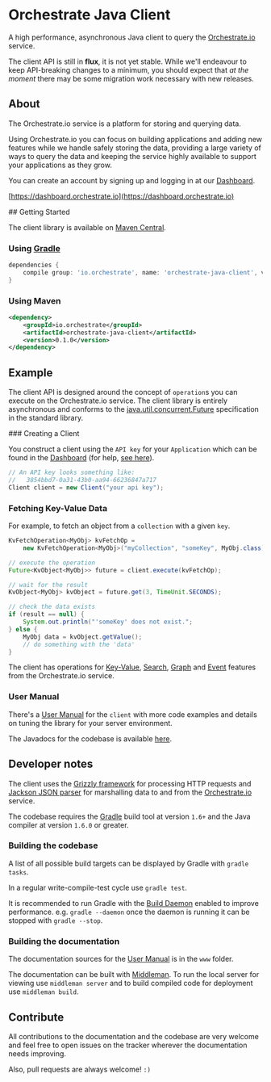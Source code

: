 Orchestrate Java Client
=======================

A high performance, asynchronous Java client to query the [Orchestrate.io](http://orchestrate.io/)
 service.

The client API is still in __flux__, it is not yet stable. While we'll endeavour
 to keep API-breaking changes to a minimum, you should expect that _at the moment_
 there may be some migration work necessary with new releases.

## About

The Orchestrate.io service is a platform for storing and querying data.

Using Orchestrate.io you can focus on building applications and adding new
 features while we handle safely storing the data, providing a large variety of
 ways to query the data and keeping the service highly available to support your
 applications as they grow.

You can create an account by signing up and logging in at our [Dashboard](https://dashboard.orchestrate.io).

[https://dashboard.orchestrate.io](https://dashboard.orchestrate.io)

## Getting Started

The client library is available on [Maven Central](http://search.maven.org/#search%7Cga%7C1%7Ca%3A%22orchestrate-java-client%22).

### Using [Gradle](http://www.gradle.org/)

```groovy
dependencies {
    compile group: 'io.orchestrate', name: 'orchestrate-java-client', version: '0.1.0'
}
```

### Using Maven

```xml
<dependency>
    <groupId>io.orchestrate</groupId>
    <artifactId>orchestrate-java-client</artifactId>
    <version>0.1.0</version>
</dependency>
```

## Example

The client API is designed around the concept of `operation`s you can execute on
 the Orchestrate.io service. The client library is entirely asynchronous and
 conforms to the [java.util.concurrent.Future](http://docs.oracle.com/javase/7/docs/api/java/util/concurrent/Future.html)
 specification in the standard library.

### Creating a Client

You construct a client using the `API key` for your `Application` which can be
 found in the [Dashboard](https://dashboard.orchestrate.io/) (for help,
 [see here](http://orchestrate-io.github.io/orchestrate-java-client/querying/)).

```java
// An API key looks something like:
//   3854bbd7-0a31-43b0-aa94-66236847a717
Client client = new Client("your api key");
```

### Fetching Key-Value Data

For example, to fetch an object from a `collection` with a given `key`.

```java
KvFetchOperation<MyObj> kvFetchOp =
    new KvFetchOperation<MyObj>("myCollection", "someKey", MyObj.class);

// execute the operation
Future<KvObject<MyObj>> future = client.execute(kvFetchOp);

// wait for the result
KvObject<MyObj> kvObject = future.get(3, TimeUnit.SECONDS);

// check the data exists
if (result == null) {
    System.out.println("'someKey' does not exist.";
} else {
    MyObj data = kvObject.getValue();
    // do something with the 'data'
}
```

The client has operations for [Key-Value](http://orchestrate-io.github.io/orchestrate-java-client/querying/#key-value),
 [Search](http://orchestrate-io.github.io/orchestrate-java-client/querying/#search),
 [Graph](http://orchestrate-io.github.io/orchestrate-java-client/querying/#graph)
 and [Event](http://orchestrate-io.github.io/orchestrate-java-client/querying/#events)
 features from the Orchestrate.io service.

### <a name="user-manual"></a> User Manual

There's a [User Manual](http://orchestrate-io.github.io/orchestrate-java-client/)
 for the `client` with more code examples and details on tuning the library for
 your server environment.

The Javadocs for the codebase is available
 [here](http://orchestrate-io.github.io/orchestrate-java-client/javadoc/latest).

## Developer notes

The client uses the [Grizzly framework](https://grizzly.java.net/) for
 processing HTTP requests and [Jackson JSON parser](http://wiki.fasterxml.com/JacksonHome)
 for marshalling data to and from the [Orchestrate.io](http://orchestrate.io/)
 service.

The codebase requires the [Gradle](http://gradle.org) build tool at version
 `1.6+` and the Java compiler at version `1.6.0` or greater.

### Building the codebase

A list of all possible build targets can be displayed by Gradle with
 `gradle tasks`.

In a regular write-compile-test cycle use `gradle test`.

It is recommended to run Gradle with the
 [Build Daemon](http://www.gradle.org/docs/nightly/userguide/userguide_single.html#gradle_daemon)
 enabled to improve performance. e.g. `gradle --daemon` once the daemon is
 running it can be stopped with `gradle --stop`.

### Building the documentation

The documentation sources for the [User Manual](#user-manual) is in the `www`
 folder.

The documentation can be built with [Middleman](http://middlemanapp.com/). To
 run the local server for viewing use `middleman server` and to build compiled
 code for deployment use `middleman build`.

## Contribute

All contributions to the documentation and the codebase are very welcome and
 feel free to open issues on the tracker wherever the documentation needs
 improving.

Also, pull requests are always welcome! `:)`
